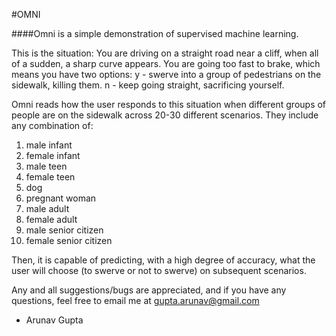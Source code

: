#OMNI

####Omni is a simple demonstration of supervised machine learning.

This is the situation: You are driving on a straight road near a cliff, when all of a sudden, a sharp curve appears. You are going too fast to brake, which means you have two options:
y - swerve into a group of pedestrians on the sidewalk, killing them.
n - keep going straight, sacrificing yourself.

Omni reads how the user responds to this situation when different groups of people are on the sidewalk across 20-30 different scenarios. They include any combination of:
  1. male infant
  2. female infant
  3. male teen
  4. female teen
  5. dog
  6. pregnant woman
  7. male adult
  8. female adult
  9. male senior citizen
  10. female senior citizen

Then, it is capable of predicting, with a high degree of accuracy, what the user will choose (to swerve or not to swerve) on subsequent scenarios.

Any and all suggestions/bugs are appreciated, and if you have any questions, feel free to email me at
<gupta.arunav@gmail.com>

  - Arunav Gupta
